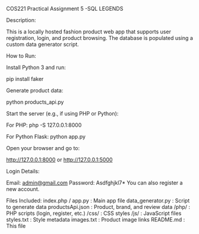 COS221 Practical Assignment 5 -SQL LEGENDS

Description:

This is a locally hosted fashion product web app that supports user registration, login, and product browsing. The database is populated using a custom data generator script.

How to Run:

Install Python 3 and run:

pip install faker

Generate product data:

python products_api.py

Start the server (e.g., if using PHP or Python):

For PHP:
php -S 127.0.0.1:8000

For Python Flask:
python app.py

Open your browser and go to:

http://127.0.0.1:8000 or http://127.0.0.1:5000

Login Details:

Email: admin@gmail.com
Password: Asdfghjkl7*
You can also register a new account.

Files Included:
index.php / app.py : Main app file
data_generator.py : Script to generate data
productsApi.json : Product, brand, and review data
/php/ : PHP scripts (login, register, etc.)
/css/ : CSS styles
/js/ : JavaScript files
styles.txt : Style metadata
images.txt : Product image links
README.md : This file
